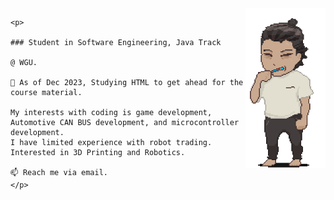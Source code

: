 <img align="right" src="Me.png" alt="Me." width="128" height="256">
<style>
body {
  font-family: Garamond, serif;
}
</style>
  <body>
  


    <p>
    
    ### Student in Software Engineering, Java Track
    
    @ WGU.
    
    🌱 As of Dec 2023, Studying HTML to get ahead for the course material.
    
    My interests with coding is game development, Automotive CAN BUS development, and microcontroller development.
    I have limited experience with robot trading. Interested in 3D Printing and Robotics. 
    
    📫 Reach me via email.
    </p>

  </body>
<!--
**Greiye/Greiye** is a repository because its `README.md` (this file) appears on your GitHub profile.
Here are some ideas to get you started:


- 🔭 I’m currently working on ...
- 🌱 I’m currently learning ...
- 👯 I’m looking to collaborate on ...
- 🤔 I’m looking for help with ...
- 💬 Ask me about ...
- 📫 How to reach me: ...

-->
